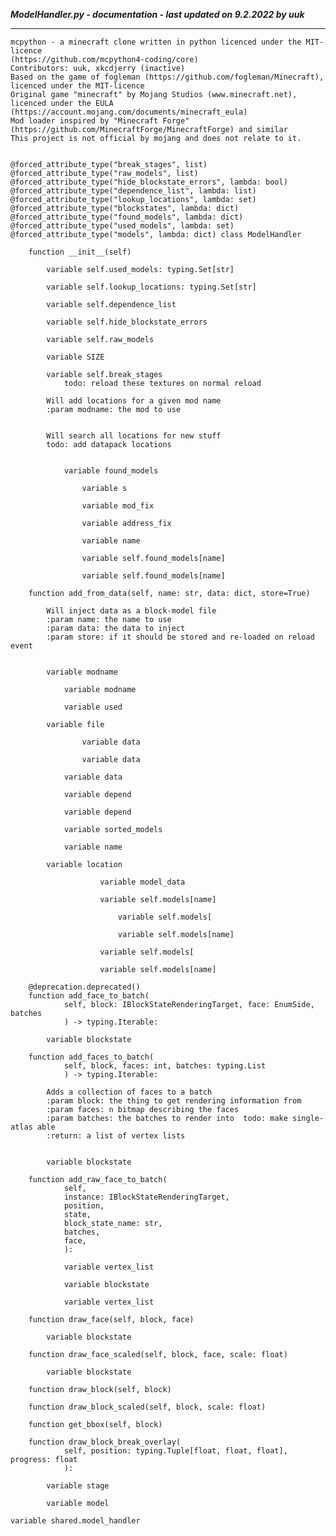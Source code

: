 ***ModelHandler.py - documentation - last updated on 9.2.2022 by uuk***
___

    mcpython - a minecraft clone written in python licenced under the MIT-licence 
    (https://github.com/mcpython4-coding/core)
    Contributors: uuk, xkcdjerry (inactive)
    Based on the game of fogleman (https://github.com/fogleman/Minecraft), licenced under the MIT-licence
    Original game "minecraft" by Mojang Studios (www.minecraft.net), licenced under the EULA
    (https://account.mojang.com/documents/minecraft_eula)
    Mod loader inspired by "Minecraft Forge" (https://github.com/MinecraftForge/MinecraftForge) and similar
    This project is not official by mojang and does not relate to it.


    @forced_attribute_type("break_stages", list) @forced_attribute_type("raw_models", list) @forced_attribute_type("hide_blockstate_errors", lambda: bool) @forced_attribute_type("dependence_list", lambda: list) @forced_attribute_type("lookup_locations", lambda: set) @forced_attribute_type("blockstates", lambda: dict) @forced_attribute_type("found_models", lambda: dict) @forced_attribute_type("used_models", lambda: set) @forced_attribute_type("models", lambda: dict) class ModelHandler

        function __init__(self)

            variable self.used_models: typing.Set[str]

            variable self.lookup_locations: typing.Set[str]

            variable self.dependence_list

            variable self.hide_blockstate_errors

            variable self.raw_models

            variable SIZE

            variable self.break_stages
                todo: reload these textures on normal reload
            
            Will add locations for a given mod name
            :param modname: the mod to use

            
            Will search all locations for new stuff
            todo: add datapack locations


                variable found_models

                    variable s

                    variable mod_fix

                    variable address_fix

                    variable name

                    variable self.found_models[name]

                    variable self.found_models[name]

        function add_from_data(self, name: str, data: dict, store=True)
            
            Will inject data as a block-model file
            :param name: the name to use
            :param data: the data to inject
            :param store: if it should be stored and re-loaded on reload event


            variable modname

                variable modname

                variable used

            variable file

                    variable data

                    variable data

                variable data

                variable depend

                variable depend

                variable sorted_models

                variable name

            variable location

                        variable model_data

                        variable self.models[name]

                            variable self.models[

                            variable self.models[name]

                        variable self.models[

                        variable self.models[name]

        @deprecation.deprecated()
        function add_face_to_batch(
                self, block: IBlockStateRenderingTarget, face: EnumSide, batches
                ) -> typing.Iterable:

            variable blockstate

        function add_faces_to_batch(
                self, block, faces: int, batches: typing.List
                ) -> typing.Iterable:
            
            Adds a collection of faces to a batch
            :param block: the thing to get rendering information from
            :param faces: n bitmap describing the faces
            :param batches: the batches to render into  todo: make single-atlas able
            :return: a list of vertex lists


            variable blockstate

        function add_raw_face_to_batch(
                self,
                instance: IBlockStateRenderingTarget,
                position,
                state,
                block_state_name: str,
                batches,
                face,
                ):

                variable vertex_list

                variable blockstate

                variable vertex_list

        function draw_face(self, block, face)

            variable blockstate

        function draw_face_scaled(self, block, face, scale: float)

            variable blockstate

        function draw_block(self, block)

        function draw_block_scaled(self, block, scale: float)

        function get_bbox(self, block)

        function draw_block_break_overlay(
                self, position: typing.Tuple[float, float, float], progress: float
                ):

            variable stage

            variable model

    variable shared.model_handler